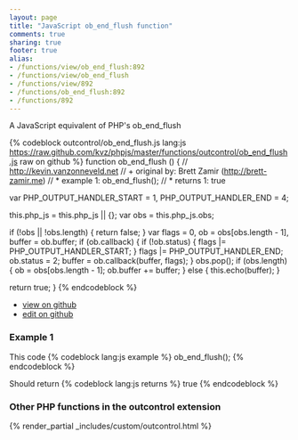 ```yaml
---
layout: page
title: "JavaScript ob_end_flush function"
comments: true
sharing: true
footer: true
alias:
- /functions/view/ob_end_flush:892
- /functions/view/ob_end_flush
- /functions/view/892
- /functions/ob_end_flush:892
- /functions/892
---
```

<!-- Generated by Rakefile:build -->
A JavaScript equivalent of PHP's ob_end_flush

{% codeblock outcontrol/ob_end_flush.js lang:js https://raw.github.com/kvz/phpjs/master/functions/outcontrol/ob_end_flush.js raw on github %}
function ob_end_flush () {
  // http://kevin.vanzonneveld.net
  // +   original by: Brett Zamir (http://brett-zamir.me)
  // *     example 1: ob_end_flush();
  // *     returns 1: true

  var PHP_OUTPUT_HANDLER_START = 1,
    PHP_OUTPUT_HANDLER_END = 4;

  this.php_js = this.php_js || {};
  var obs = this.php_js.obs;

  if (!obs || !obs.length) {
    return false;
  }
  var flags = 0,
    ob = obs[obs.length - 1],
    buffer = ob.buffer;
  if (ob.callback) {
    if (!ob.status) {
      flags |= PHP_OUTPUT_HANDLER_START;
    }
    flags |= PHP_OUTPUT_HANDLER_END;
    ob.status = 2;
    buffer = ob.callback(buffer, flags);
  }
  obs.pop();
  if (obs.length) {
    ob = obs[obs.length - 1];
    ob.buffer += buffer;
  } else {
    this.echo(buffer);
  }

  return true;
}
{% endcodeblock %}

 - [view on github](https://github.com/kvz/phpjs/blob/master/functions/outcontrol/ob_end_flush.js)
 - [edit on github](https://github.com/kvz/phpjs/edit/master/functions/outcontrol/ob_end_flush.js)

### Example 1
This code
{% codeblock lang:js example %}
ob_end_flush();
{% endcodeblock %}

Should return
{% codeblock lang:js returns %}
true
{% endcodeblock %}


### Other PHP functions in the outcontrol extension
{% render_partial _includes/custom/outcontrol.html %}
